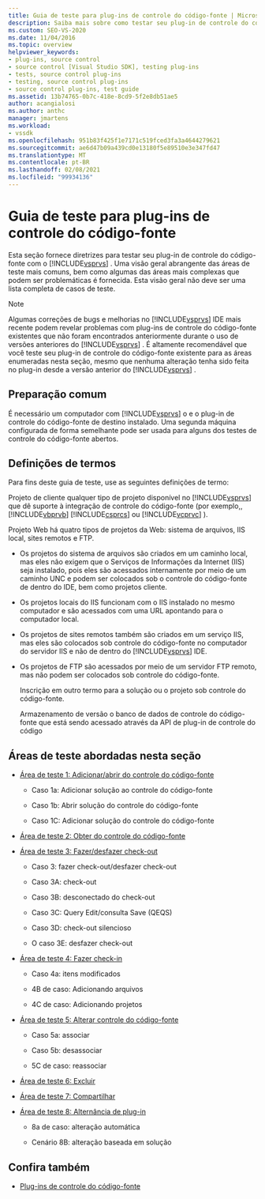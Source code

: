 ```yaml
---
title: Guia de teste para plug-ins de controle do código-fonte | Microsoft Docs
description: Saiba mais sobre como testar seu plug-in de controle do código-fonte com o Visual Studio. Esta visão geral inclui áreas de teste comuns.
ms.custom: SEO-VS-2020
ms.date: 11/04/2016
ms.topic: overview
helpviewer_keywords:
- plug-ins, source control
- source control [Visual Studio SDK], testing plug-ins
- tests, source control plug-ins
- testing, source control plug-ins
- source control plug-ins, test guide
ms.assetid: 13b74765-0b7c-418e-8cd9-5f2e8db51ae5
author: acangialosi
ms.author: anthc
manager: jmartens
ms.workload:
- vssdk
ms.openlocfilehash: 951b83f425f1e7171c519fced3fa3a4644279621
ms.sourcegitcommit: ae6d47b09a439cd0e13180f5e89510e3e347fd47
ms.translationtype: MT
ms.contentlocale: pt-BR
ms.lasthandoff: 02/08/2021
ms.locfileid: "99934136"
---
```

# <a name="test-guide-for-source-control-plug-ins"></a>Guia de teste para plug-ins de controle do código-fonte
Esta seção fornece diretrizes para testar seu plug-in de controle do código-fonte com o [!INCLUDE[vsprvs](../../code-quality/includes/vsprvs_md.md)] . Uma visão geral abrangente das áreas de teste mais comuns, bem como algumas das áreas mais complexas que podem ser problemáticas é fornecida. Esta visão geral não deve ser uma lista completa de casos de teste.

> [!NOTE]
> Algumas correções de bugs e melhorias no [!INCLUDE[vsprvs](../../code-quality/includes/vsprvs_md.md)] IDE mais recente podem revelar problemas com plug-ins de controle do código-fonte existentes que não foram encontrados anteriormente durante o uso de versões anteriores do [!INCLUDE[vsprvs](../../code-quality/includes/vsprvs_md.md)] . É altamente recomendável que você teste seu plug-in de controle do código-fonte existente para as áreas enumeradas nesta seção, mesmo que nenhuma alteração tenha sido feita no plug-in desde a versão anterior do [!INCLUDE[vsprvs](../../code-quality/includes/vsprvs_md.md)] .

## <a name="common-preparation"></a>Preparação comum
 É necessário um computador com [!INCLUDE[vsprvs](../../code-quality/includes/vsprvs_md.md)] o e o plug-in de controle do código-fonte de destino instalado. Uma segunda máquina configurada de forma semelhante pode ser usada para alguns dos testes de controle do código-fonte abertos.

## <a name="definition-of-terms"></a>Definições de termos
 Para fins deste guia de teste, use as seguintes definições de termo:

 Projeto de cliente qualquer tipo de projeto disponível no [!INCLUDE[vsprvs](../../code-quality/includes/vsprvs_md.md)] que dê suporte à integração de controle do código-fonte (por exemplo,, [!INCLUDE[vbprvb](../../code-quality/includes/vbprvb_md.md)] [!INCLUDE[csprcs](../../data-tools/includes/csprcs_md.md)] ou [!INCLUDE[vcprvc](../../code-quality/includes/vcprvc_md.md)] ).

 Projeto Web há quatro tipos de projetos da Web: sistema de arquivos, IIS local, sites remotos e FTP.

- Os projetos do sistema de arquivos são criados em um caminho local, mas eles não exigem que o Serviços de Informações da Internet (IIS) seja instalado, pois eles são acessados internamente por meio de um caminho UNC e podem ser colocados sob o controle do código-fonte de dentro do IDE, bem como projetos cliente.

- Os projetos locais do IIS funcionam com o IIS instalado no mesmo computador e são acessados com uma URL apontando para o computador local.

- Os projetos de sites remotos também são criados em um serviço IIS, mas eles são colocados sob controle do código-fonte no computador do servidor IIS e não de dentro do [!INCLUDE[vsprvs](../../code-quality/includes/vsprvs_md.md)] IDE.

- Os projetos de FTP são acessados por meio de um servidor FTP remoto, mas não podem ser colocados sob controle do código-fonte.

  Inscrição em outro termo para a solução ou o projeto sob controle do código-fonte.

  Armazenamento de versão o banco de dados de controle do código-fonte que está sendo acessado através da API de plug-in de controle do código

## <a name="test-areas-covered-in-this-section"></a>Áreas de teste abordadas nesta seção

- [Área de teste 1: Adicionar/abrir do controle do código-fonte](../../extensibility/internals/test-area-1-add-to-open-from-source-control.md)

  - Caso 1a: Adicionar solução ao controle do código-fonte

  - Caso 1b: Abrir solução do controle do código-fonte

  - Caso 1C: Adicionar solução do controle do código-fonte

- [Área de teste 2: Obter do controle do código-fonte](../../extensibility/internals/test-area-2-get-from-source-control.md)

- [Área de teste 3: Fazer/desfazer check-out](../../extensibility/internals/test-area-3-check-out-undo-checkout.md)

  - Caso 3: fazer check-out/desfazer check-out

  - Caso 3A: check-out

  - Caso 3B: desconectado do check-out

  - Caso 3C: Query Edit/consulta Save (QEQS)

  - Caso 3D: check-out silencioso

  - O caso 3E: desfazer check-out

- [Área de teste 4: Fazer check-in](../../extensibility/internals/test-area-4-check-in.md)

  - Caso 4a: itens modificados

  - 4B de caso: Adicionando arquivos

  - 4C de caso: Adicionando projetos

- [Área de teste 5: Alterar controle do código-fonte](../../extensibility/internals/test-area-5-change-source-control.md)

  - Caso 5a: associar

  - Caso 5b: desassociar

  - 5C de caso: reassociar

- [Área de teste 6: Excluir](../../extensibility/internals/test-area-6-delete.md)

- [Área de teste 7: Compartilhar](../../extensibility/internals/test-area-7-share.md)

- [Área de teste 8: Alternância de plug-in](../../extensibility/internals/test-area-8-plug-in-switching.md)

  - 8a de caso: alteração automática

  - Cenário 8B: alteração baseada em solução

## <a name="see-also"></a>Confira também
- [Plug-ins de controle do código-fonte](../../extensibility/source-control-plug-ins.md)
